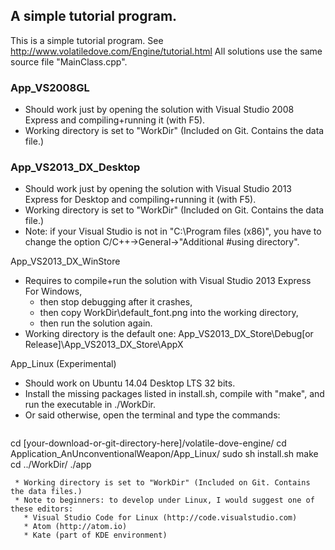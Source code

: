 ## A simple tutorial program.

This is a simple tutorial program. See http://www.volatiledove.com/Engine/tutorial.html
All solutions use the same source file "MainClass.cpp".

### App_VS2008GL
 * Should work just by opening the solution with Visual Studio 2008 Express and 
   compiling+running it (with F5).
 * Working directory is set to "WorkDir" (Included on Git. Contains the data file.)

### App_VS2013_DX_Desktop
 * Should work just by opening the solution with Visual Studio 2013 Express for Desktop 
   and compiling+running it (with F5).
 * Working directory is set to "WorkDir" (Included on Git. Contains the data file.)
 * Note: if your Visual Studio is not in "C:\Program files (x86)\", you have to change
   the option C/C++->General->"Additional #using directory".

App_VS2013_DX_WinStore
 * Requires to compile+run the solution with Visual Studio 2013 Express For Windows,
   * then stop debugging after it crashes,
   * then copy WorkDir\default_font.png into the working directory,
   * then run the solution again.
 * Working directory is the default one:
   App_VS2013_DX_Store\Debug[or Release]\App_VS2013_DX_Store\AppX

App_Linux (Experimental)
 * Should work on Ubuntu 14.04 Desktop LTS 32 bits.
 * Install the missing packages listed in install.sh, compile with "make", and
   run the executable in ./WorkDir.
 * Or said otherwise, open the terminal and type the commands:
   ```
cd [your-download-or-git-directory-here]/volatile-dove-engine/
cd Application_AnUnconventionalWeapon/App_Linux/
sudo sh install.sh
make
cd ../WorkDir/
./app
```
 * Working directory is set to "WorkDir" (Included on Git. Contains the data files.)
 * Note to beginners: to develop under Linux, I would suggest one of these editors:
   * Visual Studio Code for Linux (http://code.visualstudio.com)
   * Atom (http://atom.io)
   * Kate (part of KDE environment)
